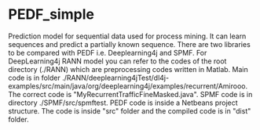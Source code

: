 # PEDF_simple
Prediction model for sequential data used for process mining. It can learn sequences and predict a partially known sequence.
There are two libraries to be compared with PEDF i.e. Deeplearning4j and SPMF.
For DeepLearning4j RANN model you can refer to the codes of the root directory (./RANN) which are preprocessing codes written in Matlab. Main code is in folder ./RANN/deeplearning4jTest/dl4j-examples/src/main/java/org/deeplearning4j/examples/recurrent/Amirooo.
The correct code is "MyRecurrentTrafficFineMasked.java".
SPMF code is in directory ./SPMF/src/spmftest.
PEDF code is inside a Netbeans project structure. The code is inside "src" folder and the compiled code is in "dist" folder.
